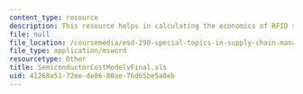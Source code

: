 ```yaml
---
content_type: resource
description: This resource helps in calculating the economics of RFID systems.
file: null
file_location: /coursemedia/esd-290-special-topics-in-supply-chain-management-spring-2005/41268a5172eede8680ae76d65be5a8eb_SemiconductorCostModelvFinal.xls
file_type: application/msword
resourcetype: Other
title: SemiconductorCostModelvFinal.xls
uid: 41268a51-72ee-de86-80ae-76d65be5a8eb
---
```

